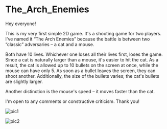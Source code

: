 # The_Arch_Enemies
Hey everyone!

This is my very first simple 2D game. It's a shooting game for two players. I've named it “The Arch Enemies” because the battle is between two “classic” adversaries – a cat and a mouse.

Both have 10 lives. Whichever one loses all their lives first, loses the game. Since a cat is naturally larger than a mouse, it's easier to hit the cat. As a result, the cat is allowed up to 10 bullets on the screen at once, while the mouse can have only 5. As soon as a bullet leaves the screen, they can shoot another. Additionally, the size of the bullets varies; the cat's bullets are slightly larger.

Another distinction is the mouse's speed – it moves faster than the cat.

I'm open to any comments or constructive criticism. Thank you!

![pic1](https://github.com/DanaM16/The_Arch_Enemies/assets/74508043/1b6c9d4e-998e-4153-bbbf-07d2f4265db4)

![pic2](https://github.com/DanaM16/The_Arch_Enemies/assets/74508043/da0f0800-f623-4daf-8f46-0a6cf9b5cff2)
